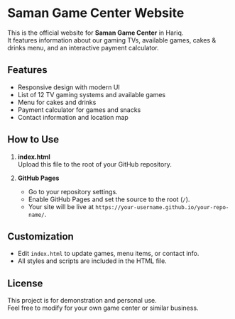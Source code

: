 # Saman Game Center Website

This is the official website for **Saman Game Center** in Hariq.  
It features information about our gaming TVs, available games, cakes & drinks menu, and an interactive payment calculator.

## Features

- Responsive design with modern UI
- List of 12 TV gaming systems and available games
- Menu for cakes and drinks
- Payment calculator for games and snacks
- Contact information and location map

## How to Use

1. **index.html**  
   Upload this file to the root of your GitHub repository.

2. **GitHub Pages**  
   - Go to your repository settings.
   - Enable GitHub Pages and set the source to the root (`/`).
   - Your site will be live at `https://your-username.github.io/your-repo-name/`.

## Customization

- Edit `index.html` to update games, menu items, or contact info.
- All styles and scripts are included in the HTML file.

## License

This project is for demonstration and personal use.  
Feel free to modify for your own game center or similar business.